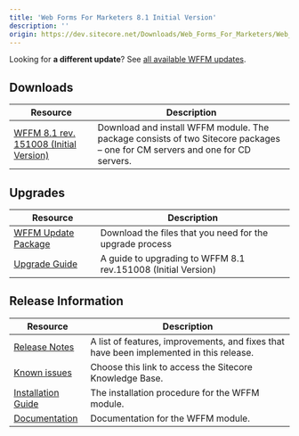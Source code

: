 ```yaml
---
title: 'Web Forms For Marketers 8.1 Initial Version'
description: ''
origin: https://dev.sitecore.net/Downloads/Web_Forms_For_Marketers/Web_Forms_For_Marketers_81/Web_Forms_For_Marketers_81_Initial_Version
---
```


  <Alert variant='warning' mb={4}>
    <AlertIcon />


Looking for **a different update**? See [all available WFFM updates](/downloads/Web_Forms_For_Marketers).

  </Alert>


## Downloads

| Resource                                                                                                                                                                                                                                                                                                     | Description                                                                                                                  |
| ------------------------------------------------------------------------------------------------------------------------------------------------------------------------------------------------------------------------------------------------------------------------------------------------------------ | ---------------------------------------------------------------------------------------------------------------------------- |
| [WFFM 8.1 rev. 151008 (Initial Version)](https://scdp.blob.core.windows.net/downloads/Web%20Forms%20For%20Marketers/Web%20Forms%20For%20Marketers%2081/Web%20Forms%20For%20Marketers%2081%20Initial%20Version/Secure/Web%20Forms%20For%20Marketers%208.1%20rev.%20151008%20Initial%20NOT%20SC%20PACKAGE.zip) | Download and install WFFM module. The package consists of two Sitecore packages – one for CM servers and one for CD servers. |

## Upgrades

| Resource                                                                                                                                                                                                                                                                                   | Description                                                   |
| ------------------------------------------------------------------------------------------------------------------------------------------------------------------------------------------------------------------------------------------------------------------------------------------ | ------------------------------------------------------------- |
| [WFFM Update Package](https://scdp.blob.core.windows.net/downloads/Web%20Forms%20For%20Marketers/Web%20Forms%20For%20Marketers%2081/Web%20Forms%20For%20Marketers%2081%20Initial%20Version/Secure/Web%20Forms%20For%20Marketers%208.1%20rev.%20151008%20initial%20%20Update%20Package.ZIP) | Download the files that you need for the upgrade process      |
| [Upgrade Guide](https://scdp.blob.core.windows.net/downloads/Web%20Forms%20For%20Marketers/Web%20Forms%20For%20Marketers%2081/Web%20Forms%20For%20Marketers%2081%20Initial%20Version/Secure/WFFM%208.1%20Upgrade%20Guide.pdf)                                                              | A guide to upgrading to WFFM 8.1 rev.151008 (Initial Version) |

## Release Information

| Resource                                                                                                                                                                                                                                | Description                                                                             |
| --------------------------------------------------------------------------------------------------------------------------------------------------------------------------------------------------------------------------------------- | --------------------------------------------------------------------------------------- |
| [Release Notes](/downloads/Web_Forms_For_Marketers/Web_Forms_For_Marketers_81/Web_Forms_For_Marketers_81_Initial_Version/Release_Notes)                                                                                                 | A list of features, improvements, and fixes that have been implemented in this release. |
| [Known issues](https://kb.sitecore.net/articles/390090)                                                                                                                                                                                 | Choose this link to access the Sitecore Knowledge Base.                                 |
| [Installation Guide](https://scdp.blob.core.windows.net/downloads/Web%20Forms%20For%20Marketers/Web%20Forms%20For%20Marketers%2081/Web%20Forms%20For%20Marketers%2081%20Initial%20Version/Secure/WFFM%208.1%20Installation%20Guide.pdf) | The installation procedure for the WFFM module.                                         |
| [Documentation](https://doc.sitecore.com/developers/81/web-forms-for-marketers/en/index-en.html)                                                                                                                                        | Documentation for the WFFM module.                                                      |
